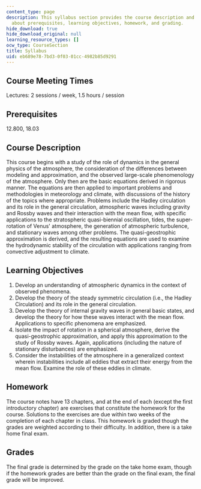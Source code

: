```yaml
---
content_type: page
description: This syllabus section provides the course description and information
  about prerequisites, learning objectives, homework, and grading.
hide_download: true
hide_download_original: null
learning_resource_types: []
ocw_type: CourseSection
title: Syllabus
uid: eb689e78-7bd3-0f03-01cc-4982b85d9291
---
```


Course Meeting Times
--------------------

Lectures: 2 sessions / week, 1.5 hours / session

Prerequisites
-------------

12.800, 18.03

Course Description
------------------

This course begins with a study of the role of dynamics in the general physics of the atmosphere, the consideration of the differences between modeling and approximation, and the observed large-scale phenomenology of the atmosphere. Only then are the basic equations derived in rigorous manner. The equations are then applied to important problems and methodologies in meteorology and climate, with discussions of the history of the topics where appropriate. Problems include the Hadley circulation and its role in the general circulation, atmospheric waves including gravity and Rossby waves and their interaction with the mean flow, with specific applications to the stratospheric quasi-biennial oscillation, tides, the super-rotation of Venus' atmosphere, the generation of atmospheric turbulence, and stationary waves among other problems. The quasi-geostrophic approximation is derived, and the resulting equations are used to examine the hydrodynamic stability of the circulation with applications ranging from convective adjustment to climate.

Learning Objectives
-------------------

1.  Develop an understanding of atmospheric dynamics in the context of observed phenomena.
2.  Develop the theory of the steady symmetric circulation (i.e., the Hadley Circulation) and its role in the general circulation.
3.  Develop the theory of internal gravity waves in general basic states, and develop the theory for how these waves interact with the mean flow. Applications to specific phenomena are emphasized.
4.  Isolate the impact of rotation in a spherical atmosphere, derive the quasi-geostrophic approximation, and apply this approximation to the study of Rossby waves. Again, applications (including the nature of stationary disturbances) are emphasized.
5.  Consider the instabilities of the atmosphere in a generalized context wherein instabilities include all eddies that extract their energy from the mean flow. Examine the role of these eddies in climate.

Homework
--------

The course notes have 13 chapters, and at the end of each (except the first introductory chapter) are exercises that constitute the homework for the course. Solutions to the exercises are due within two weeks of the completion of each chapter in class. This homework is graded though the grades are weighted according to their difficulty. In addition, there is a take home final exam.

Grades
------

The final grade is determined by the grade on the take home exam, though if the homework grades are better than the grade on the final exam, the final grade will be improved.